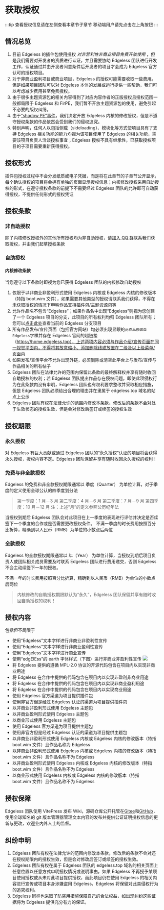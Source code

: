 # 获取授权

:::tip 查看授权信息请在左侧查看本章节子章节
移动端用户请先点击左上角按钮
:::

## 情况总览

1. 目前 Edgeless 的插件包使用授权 _对非营利性非商业项目免费开放使用_ ，但是我们需要对开发者的资质进行认证，并且需要协助 Edgeless 团队进行开发工作，认证通过并由开发者同意条件后开发者的项目才会成为 Edgeless 官方认可的授权项目。
2. 对于非商业盈利项目或商业项目，Edgeless 的授权可能需要收取一些费用。但是如果项目团队可以对 Edgeless 本体的发展或运行提供一些帮助，我们可以考虑减少费用甚至免费授权。
3. 由于很多主题资源包的相关内容得到了对应内容作者的正版授权且授权范围一般都局限于 Edgeless 和 FirPE，我们暂不开放主题资源包的使用，避免引起不必要的版权纠纷。
4. 由于[“shadow PE”事件](blacklist.md)，我们决定开放 Edgeless 内核的修改授权，但是不遵守授权条款的作品依然会受到我们的侵权追究。
5. 特别声明，任何人以包括侧载（sideloading）、模块化等方式使项目具有了支持 Edgeless 相关功能的能力均视为该项目使用了 Edgeless 的相关功能，需要该项目负责人洽谈授权事宜；Edgeless 授权不具有继承性，已获取授权项目的子项目需要重新获得授权。
   <br/>

## 授权形式

插件包授权过程中不会分发纸质或电子凭据，而是将在此章节的子章节公开显示，每个确认授权的项目将会拥有单独的页面显示授权信息；内核修改授权采用自助授权的形式，在遵守授权条款的前提下不需要经过 Edgeless 团队的允许即可自动获得授权，不提供任何形式的授权凭证

## 授权条款

### 非自助授权

除了内核修改授权外的其他所有授权均为非自助授权，请[加入 QQ 群](https://home.edgeless.top/jump/qqg.html)联系我们获取授权，并由我们起草授权条款

### 自助授权

#### 内核修改条款

当您遵守以下条款时即视为您已获得 Edgeless 团队的内核修改自助授权

1. 仅限于以非商业非盈利形式使用 Edgeless 内核或 Edgeless 内核的修改版本（特指 boot.wim 文件），如果需要其他类型的授权请联系我们获得，不得在未获取授权的情况下申明作品支持插件包/主题资源包等
2. 允许作品名不包含“Edgeless”；如果作品名中出现“Edgeless”则视为您创建了一个 Edgeless 项目的分支，此项目的所有权利均归 Edgeless 团队所有；您可以[点击此处](./SubProjects.md)查看当前的 Edgeless 分支项目
3. 所有作品发布/宣传页面（包括官方网站）均必须出现显眼的`此作品修改自Edgeless`字样并存在 Edgeless 官网的超链接（https://home.edgeless.top），上述两项内容必须与作品介绍/宣传页面在同一视觉平面内，不得将其故意缩小、添加删除线或放置在二级及以上级菜单/页面内
4. 如果发布/宣传平台不允许出现外链，必须删除或清空此平台上与发布/宣传与作品相关的所有帖子
5. Edgeless 团队在法律允许的范围内保留此条款的最终解释权并享有随时收回自助授权的权利；若 Edgeless 团队提出作品存在侵权问题，即使此项侵权行为在此条款内没有申明，Edgeless 团队也有权利要求整改并采取相应措施，但是 Edgeless 团队必须给出合理的理由并在隶属于 edgeless.top 域名的站点上公示
6. Edgeless 团队有权在法律允许的范围内修改本条款，修改后的条款不会对处于生效状态的授权生效，但是会对修改后签订或续签的授权生效

## 授权期限

### 永久授权

对 Edgeless 有巨大贡献或通过 Edgeless 团队的“永久授权”认证的项目将会获得永久授权，授权内容不定。Edgeless 团队保留并享有随时收回永久授权的权利！

### 免费与非全款授权

Edgeless 的免费和非全款授权期限通常以 季度（Quarter） 为单位计算，对于季度的定义使用全球公认的四季度划分法

> 第一季度：1 月－3 月
> 第二季度：4 月－6 月
> 第三季度：7 月－9 月
> 第四季度：10 月－12 月
> 注：上述“月”的定义参照公历纪年法

当授权到期后 Edgeless 团队会对此项目在上一季度的表现进行评估并决定是否续签下一个季度的合作或是否需要更改授权条件。
不满一季度的时长费用按照百分比折算，精确到以人民币（RMB）为单位的小数点后两位

### 全款授权

Edgeless 的全款授权期限通常以 年（Year） 为单位计算，当授权到期后项目负责人或团队相关成员需要及时联系 Edgeless 团队进行费用递交，否则 Edgeless 不会主动续签下一年的授权。

不满一年的时长费用按照百分比折算，精确到以人民币（RMB）为单位的小数点后两位

> 内核修改的自助授权期限默认为“永久”，Edgeless 团队保留并享有随时收回自助授权的权利！

## 授权内容

包括但不局限于

- 使用“Edgeless”文本字样进行非商业非盈利性宣传
- 使用“Edgeless”文本字样进行非商业盈利性宣传
- 使用“Edgeless”文本字样进行商业宣传
- 使用“edgElEss”的 earth 字体样式（下图）进行非商业非盈利性宣传
  ![](https://pineapple.edgeless.top/picbed/wiki/images/logo.png)
- 将 Edgeless 提供的遵循 MPL-2.0 协议的开源代码包含在项目内以实现非商业用途
- 将 Edgeless 在合作中提供的代码包含在项目内以实现非盈利非商业用途
- 将 Edgeless 在合作中提供的代码包含在项目内以实现非商业盈利用途
- 将 Edgeless 在合作中提供的代码包含在项目内以实现商业用途
- 使用 Edgeless 官方渠道为项目提供插件包
- 使用非官方但是经过 Edgeless 认证的渠道为项目提供插件包
- 以非商业非盈利形式使用 Edgeless 主题包
- 以非商业盈利形式使用 Edgeless 主题包
- 以商业形式使用 Edgeless 主题包
- 使用 Edgeless 官方渠道为项目提供主题包
- 使用非官方但是经过 Edgeless 认证的渠道为项目提供主题包
- 以非商业非盈利形式使用 Edgeless 内核或 Edgeless 内核的修改版本（特指 boot.wim 文件）且作品名称为 Edgeless
- 以非商业非盈利形式使用 Edgeless 内核或 Edgeless 内核的修改版本（特指 boot.wim 文件）且作品名称不为 Edgeless
- 以非商业盈利形式使用 Edgeless 内核或 Edgeless 内核的修改版本（特指 boot.wim 文件）且作品名称不为 Edgeless
- 以商业形式使用 Edgeless 内核或 Edgeless 内核的修改版本（特指 boot.wim 文件）且作品名称不为 Edgeless

## 授权保障

Edgeless 团队使用 VitePress 发布 Wiki，源码仓库公开托管在[Gitee](https://gitee.com/cnotech/edgeless-wiki-vuepress)和[GitHub](https://github.com/EdgelessPE/edgeless-wiki-kernel)，使用全球知名的 git 版本管理器管理文本内容的发布并提供公证证明授权信息的更新与更改，欢迎业内外人士的监督。

## 纠纷申明

1. Edgeless 团队有权在法律允许的范围内修改本条款，修改后的条款不会对还在授权期限内的授权生效，但是会对修改后签订或续签的授权生效。
2. Edgeless 团队有权在属于 Edgeless 团队的 edgeless.top 域名的相关页面上任意位置以任意方式申明授权情况或说明事由。如果 Edgeless 不再授予某项目使用授权或从未对此项目提供授权，而此项目仍在使用 Edgeless 的相关内容进行宣传或项目本身涉嫌盗用 Edgeless，Edgeless 将保留对此类侵权行为的追究权利。
3. Edgeless 同样也采取了防盗用措施保障自己的合法权益，如出现纠纷这些证据将为 Edgeless 提供充分有力的保证。
